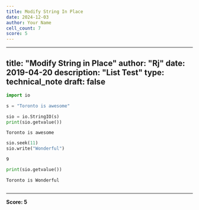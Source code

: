 ```yaml
---
title: Modify String In Place
date: 2024-12-03
author: Your Name
cell_count: 7
score: 5
---
```


---
title: "Modify String in Place"
author: "Rj"
date: 2019-04-20
description: "List Test"
type: technical_note
draft: false
---

```python
import io
```


```python
s = "Toronto is awesome"
```


```python
sio = io.StringIO(s)
print(sio.getvalue())
```

    Toronto is awesome



```python
sio.seek(11)
sio.write("Wonderful")
```




    9




```python
print(sio.getvalue())
```

    Toronto is Wonderful



```python

```


---
**Score: 5**
